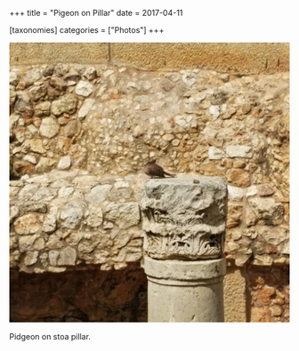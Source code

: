 +++
title = "Pigeon on Pillar"
date = 2017-04-11

[taxonomies]
categories = ["Photos"]
+++

![Pigeon on Pillar](pigeon-on-pillar.jpeg)

Pidgeon on stoa pillar.
